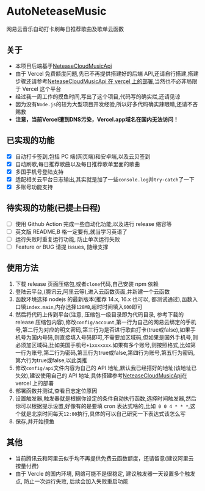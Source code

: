 # AutoNeteaseMusic

网易云音乐自动打卡刷每日推荐歌曲及歌单云函数

## 关于

- 本项目后端基于[NeteaseCloudMusicApi](https://github.com/Binaryify/NeteaseCloudMusicApi)
- 由于 Vercel 免费额度问题,先已不再提供搭建好的后端 API,还请自行搭建,搭建步骤还请参考[NeteaseCloudMusicApi 在 vercel 上的部署](https://neteasecloudmusicapi.vercel.app/#/?id=vercel-%e9%83%a8%e7%bd%b2),当然也不必非局限于 Vercel 这个平台
- 经过我一周工作的摸鱼时间,写出了这个项目,代码写的确实烂,还请见谅
- 因为没有`Node.js`的较为大型项目开发经验,所以好多代码确实辣眼睛,还请不吝赐教
- **注意，当前Vercel遭到DNS污染，Vercel.app域名在国内无法访问！**

## 已实现的功能

- [x] 自动打卡签到,包括 PC 端(网页端)和安卓端,以及云贝签到
- [x] 自动刷歌,每日推荐歌曲以及每日推荐歌单里面的歌曲
- [x] 多国手机号登陆支持
- [x] 适配相关云平台日志输出,其实就是加了一些`console.log`并`try-catch`了一下
- [x] 多账号功能支持

## 待实现的功能(~~已提上日程~~)

- [ ] 使用 Github Action 完成一些自动化功能,以及进行 release 缩容等
- [ ] 英文版 README,B 格一定要有,就当学习英语了
- [ ] 运行失败时重复运行功能, 防止单次运行失败
- [ ] Feature or BUG 请提 issues, 随缘支撑

## 使用方法

1. 下载 release 页面压缩包,或者`clone`代码,自己安装 npm 依赖
2. 登陆云平台,(腾讯云,阿里云等),进入云函数页面,并新建一个云函数
3. 函数环境选择 nodejs 的最新版本(推荐 14.x, 16.x 也可以, 都测试通过),函数入口填`index.main`,内存选择`128MB`,超时时间填入`600`即可
4. 然后将代码上传到平台(注意, 压缩包一级目录即为代码目录, 参考下载的 release 压缩包内容),修改`config/account`,第一行为自己的网易云绑定的手机号,第二行为对应的明文密码,第三行为是否进行歌曲打卡(true或false),如果手机号为国内号码,则直接填入号码即可,不需要加区域码,但如果是国外手机号,则必须加区域码,比如美国手机号`+1xxxxxxx`.如果有多个账号,则按照格式,比如第一行为账号,第二行为密码,第三行为true或false,第四行为账号,第五行为密码,第六行为true或false,以此类推
5. 修改`config/api`文件内容为自己的 API 地址,默认我已经搭好的地址(该地址已失效),建议使用自己的 API 地址,具体搭建参考[NeteaseCloudMusicApi](https://neteasecloudmusicapi.vercel.app/#/?id=vercel-%e9%83%a8%e7%bd%b2)在 vercel 上的部署
6. 部署函数并测试,查看日志定位原因
7. 设置触发器,触发器就是根据你设定的条件自动执行函数,选择时间触发器,然后你可以根据提示设置,好像有的是要填 cron 表达式啥的,比如` 0 0 4 * * *`,这个就是北京时间每天`12:00`执行,具体的可以自己研究一下表达式该怎么写
8. 保存,并开始摸鱼

## 其他

- 当前腾讯云和阿里云似乎均不再提供免费云函数额度，还请留意(建议阿里云按量付费)
- 由于 Vercle 的国内环境, 网络可能不是很稳定, 建议触发器一天设置多个触发点, 防止一次运行失败, 后续会加入失败重启功能
